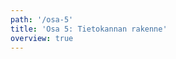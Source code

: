 ```yaml
---
path: '/osa-5'
title: 'Osa 5: Tietokannan rakenne'
overview: true
---
```


<pages-in-this-section></pages-in-this-section>
